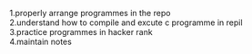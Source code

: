 1.properly arrange programmes in the repo   
2.understand how to compile and excute c programme in repil   
3.practice programmes in hacker rank   
4.maintain notes   
